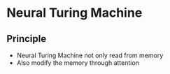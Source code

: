 # Neural Turing Machine 
## Principle
+ Neural Turing Machine not only read from memory
+ Also modify the memory through attention
